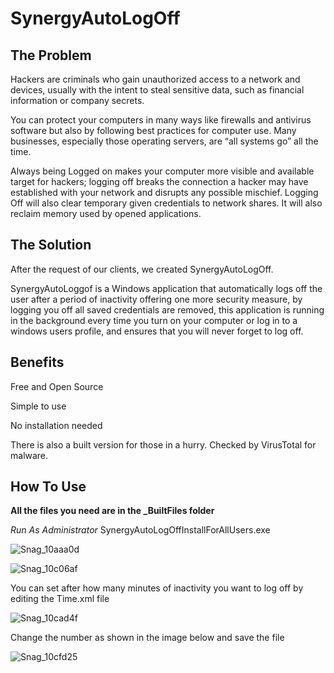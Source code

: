 # SynergyAutoLogOff


## **The Problem**

Hackers are criminals who gain unauthorized access to a network and devices, usually with the intent to steal sensitive data, such as financial information or company secrets.

You can protect your computers in many ways like firewalls and antivirus software but also by following best practices for computer use.
Many businesses, especially those operating servers, are “all systems go” all the time.

Always being Logged on makes your computer more visible and available target for hackers; logging off breaks the connection a hacker may have established with your network and disrupts any possible mischief. Logging Off will also clear temporary given credentials to network shares. It will also reclaim memory used by opened applications. 


## **The Solution**

After the request of our clients, we created SynergyAutoLogOff.

SynergyAutoLoggof is a Windows application that automatically logs off the user after a period of inactivity offering one more security measure, by logging you off all saved credentials are removed, this application is running in the background every time you turn on your computer or log in to a windows users profile, and ensures that you will never forget to log off. 


## **Benefits**

Free and Open Source


Simple to use


No installation needed


There is also a built version for those in a hurry. Checked by VirusTotal for malware.


## **How To Use**

**All the files you need are in the _BuiltFiles folder**


*Run As Administrator* SynergyAutoLogOffInstallForAllUsers.exe

![Snag_10aaa0d](https://user-images.githubusercontent.com/94911727/175086811-5a95b76a-e7bb-4160-9b5b-f38c6c7ae3af.png)


![Snag_10c06af](https://user-images.githubusercontent.com/94911727/175087360-5d6199c1-0087-4595-a4f9-69cd10e2898d.png)

You can set after how many minutes of inactivity you want to log off by editing the Time.xml file

![Snag_10cad4f](https://user-images.githubusercontent.com/94911727/175087672-3b68454d-983b-4d63-93f5-0387fd4a586b.png)

Change the number as shown in the image below and save the file

![Snag_10cfd25](https://user-images.githubusercontent.com/94911727/175087802-03fcfcfb-e757-4008-8ca3-fb619cee6e2c.png)



